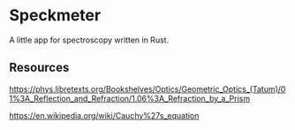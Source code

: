 # Speckmeter

A little app for spectroscopy written in Rust.

## Resources

<https://phys.libretexts.org/Bookshelves/Optics/Geometric_Optics_(Tatum)/01%3A_Reflection_and_Refraction/1.06%3A_Refraction_by_a_Prism>

<https://en.wikipedia.org/wiki/Cauchy%27s_equation>
